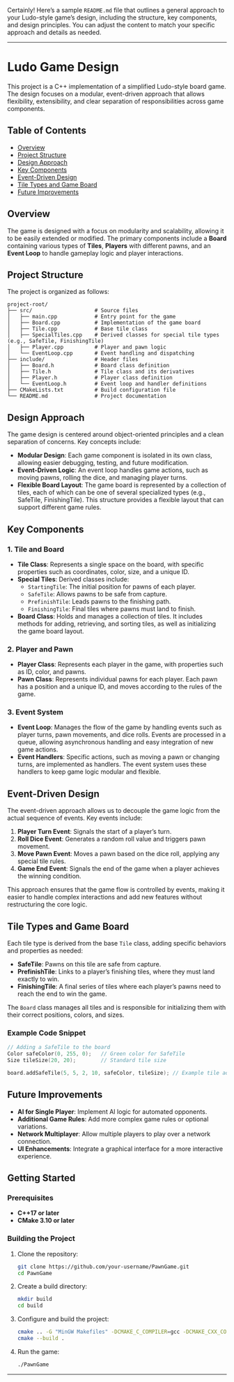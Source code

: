 Certainly! Here’s a sample `README.md` file that outlines a general approach to your Ludo-style game’s design, including the structure, key components, and design principles. You can adjust the content to match your specific approach and details as needed.

---

# Ludo Game Design

This project is a C++ implementation of a simplified Ludo-style board game. The design focuses on a modular, event-driven approach that allows flexibility, extensibility, and clear separation of responsibilities across game components.

## Table of Contents

- [Overview](#overview)
- [Project Structure](#project-structure)
- [Design Approach](#design-approach)
- [Key Components](#key-components)
- [Event-Driven Design](#event-driven-design)
- [Tile Types and Game Board](#tile-types-and-game-board)
- [Future Improvements](#future-improvements)

## Overview

The game is designed with a focus on modularity and scalability, allowing it to be easily extended or modified. The primary components include a **Board** containing various types of **Tiles**, **Players** with different pawns, and an **Event Loop** to handle gameplay logic and player interactions. 

## Project Structure

The project is organized as follows:

```plaintext
project-root/
├── src/                    # Source files
│   ├── main.cpp            # Entry point for the game
│   ├── Board.cpp           # Implementation of the game board
│   ├── Tile.cpp            # Base tile class
│   ├── SpecialTiles.cpp    # Derived classes for special tile types (e.g., SafeTile, FinishingTile)
│   ├── Player.cpp          # Player and pawn logic
│   └── EventLoop.cpp       # Event handling and dispatching
├── include/                # Header files
│   ├── Board.h             # Board class definition
│   ├── Tile.h              # Tile class and its derivatives
│   ├── Player.h            # Player class definition
│   └── EventLoop.h         # Event loop and handler definitions
├── CMakeLists.txt          # Build configuration file
└── README.md               # Project documentation
```

## Design Approach

The game design is centered around object-oriented principles and a clean separation of concerns. Key concepts include:

- **Modular Design**: Each game component is isolated in its own class, allowing easier debugging, testing, and future modification.
- **Event-Driven Logic**: An event loop handles game actions, such as moving pawns, rolling the dice, and managing player turns.
- **Flexible Board Layout**: The game board is represented by a collection of tiles, each of which can be one of several specialized types (e.g., SafeTile, FinishingTile). This structure provides a flexible layout that can support different game rules.

## Key Components

### 1. Tile and Board

- **Tile Class**: Represents a single space on the board, with specific properties such as coordinates, color, size, and a unique ID.
- **Special Tiles**: Derived classes include:
  - `StartingTile`: The initial position for pawns of each player.
  - `SafeTile`: Allows pawns to be safe from capture.
  - `PrefinishTile`: Leads pawns to the finishing path.
  - `FinishingTile`: Final tiles where pawns must land to finish.
- **Board Class**: Holds and manages a collection of tiles. It includes methods for adding, retrieving, and sorting tiles, as well as initializing the game board layout.

### 2. Player and Pawn

- **Player Class**: Represents each player in the game, with properties such as ID, color, and pawns.
- **Pawn Class**: Represents individual pawns for each player. Each pawn has a position and a unique ID, and moves according to the rules of the game.
  
### 3. Event System

- **Event Loop**: Manages the flow of the game by handling events such as player turns, pawn movements, and dice rolls. Events are processed in a queue, allowing asynchronous handling and easy integration of new game actions.
- **Event Handlers**: Specific actions, such as moving a pawn or changing turns, are implemented as handlers. The event system uses these handlers to keep game logic modular and flexible.

## Event-Driven Design

The event-driven approach allows us to decouple the game logic from the actual sequence of events. Key events include:

1. **Player Turn Event**: Signals the start of a player’s turn.
2. **Roll Dice Event**: Generates a random roll value and triggers pawn movement.
3. **Move Pawn Event**: Moves a pawn based on the dice roll, applying any special tile rules.
4. **Game End Event**: Signals the end of the game when a player achieves the winning condition.

This approach ensures that the game flow is controlled by events, making it easier to handle complex interactions and add new features without restructuring the core logic.

## Tile Types and Game Board

Each tile type is derived from the base `Tile` class, adding specific behaviors and properties as needed:

- **SafeTile**: Pawns on this tile are safe from capture.
- **PrefinishTile**: Links to a player’s finishing tiles, where they must land exactly to win.
- **FinishingTile**: A final series of tiles where each player’s pawns need to reach the end to win the game.

The `Board` class manages all tiles and is responsible for initializing them with their correct positions, colors, and sizes.

### Example Code Snippet

```cpp
// Adding a SafeTile to the board
Color safeColor(0, 255, 0);   // Green color for SafeTile
Size tileSize(20, 20);        // Standard tile size

board.addSafeTile(5, 5, 2, 10, safeColor, tileSize); // Example tile addition
```

## Future Improvements

- **AI for Single Player**: Implement AI logic for automated opponents.
- **Additional Game Rules**: Add more complex game rules or optional variations.
- **Network Multiplayer**: Allow multiple players to play over a network connection.
- **UI Enhancements**: Integrate a graphical interface for a more interactive experience.

## Getting Started

### Prerequisites

- **C++17 or later**
- **CMake 3.10 or later**

### Building the Project

1. Clone the repository:
   ```bash
   git clone https://github.com/your-username/PawnGame.git
   cd PawnGame
   ```

2. Create a build directory:
   ```bash
   mkdir build
   cd build
   ```

3. Configure and build the project:
   ```bash
   cmake .. -G "MinGW Makefiles" -DCMAKE_C_COMPILER=gcc -DCMAKE_CXX_COMPILER=g++
   cmake --build .
   ```

4. Run the game:
   ```bash
   ./PawnGame
   ```

---
